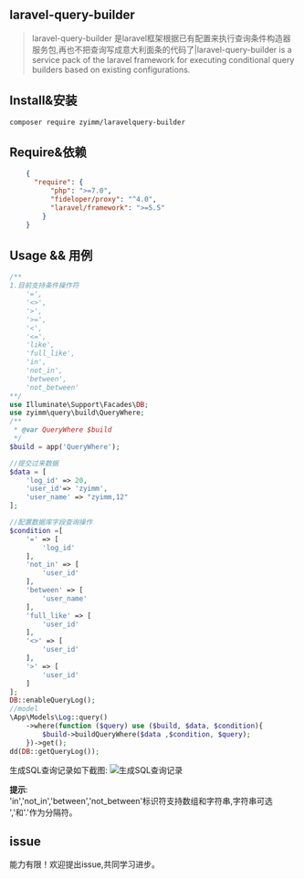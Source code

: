 ## laravel-query-builder

> laravel-query-builder 是laravel框架根据已有配置来执行查询条件构造器服务包,再也不把查询写成意大利面条的代码了|laravel-query-builder is a service pack of the laravel framework for executing conditional query builders based on existing configurations.

## Install&安装
```
composer require zyimm/laravelquery-builder
```

## Require&依赖
```json
    {
      "require": {
          "php": ">=7.0",
          "fideloper/proxy": "^4.0",
          "laravel/framework": ">=5.5"
        }  
    }   
```
## Usage && 用例
```php
/**
1.目前支持条件操作符
    '=',
    '<>',
    '>',
    '>=',
    '<',
    '<=',
    'like',
    'full_like',
    'in',
    'not_in',
    'between',
    'not_between'
**/
use Illuminate\Support\Facades\DB;
use zyimm\query\build\QueryWhere;
/**
 * @var QueryWhere $build
 */
$build = app('QueryWhere');

//提交过来数据
$data = [
    'log_id' => 20,
    'user_id'=> 'zyimm',
    'user_name' => "zyimm,12"
];

//配置数据库字段查询操作
$condition =[
    '=' => [
        'log_id'
    ],
    'not_in' => [
        'user_id'
    ],
    'between' => [
        'user_name'
    ],
    'full_like' => [
        'user_id'
    ],
    '<>' => [
        'user_id'
    ],
    '>' => [
        'user_id'
    ]
];
DB::enableQueryLog();
//model
\App\Models\Log::query()
    ->where(function ($query) use ($build, $data, $condition){
        $build->buildQueryWhere($data ,$condition, $query);
    })->get();
dd(DB::getQueryLog());
```
生成SQL查询记录如下截图:
![生成SQL查询记录](http://api.img.zyimm.com/media/20201012/bae11974ff1496f95b2eb9a8dabb7d22.jpg)

**提示**:  
'in','not_in','between','not_between'标识符支持数组和字符串,字符串可选 ','和'.'作为分隔符。

## issue

能力有限！欢迎提出issue,共同学习进步。
